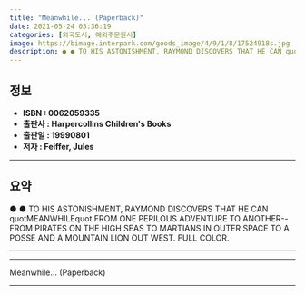 ```yaml
---
title: "Meanwhile... (Paperback)"
date: 2021-05-24 05:36:19
categories: [외국도서, 해외주문원서]
image: https://bimage.interpark.com/goods_image/4/9/1/8/17524918s.jpg
description: ● ● TO HIS ASTONISHMENT, RAYMOND DISCOVERS THAT HE CAN quotMEANWHILEquot FROM ONE PERILOUS ADVENTURE TO ANOTHER--FROM PIRATES ON THE HIGH SEAS TO MARTIANS IN
---
```


## **정보**

- **ISBN : 0062059335**
- **출판사 : Harpercollins Children's Books**
- **출판일 : 19990801**
- **저자 : Feiffer, Jules**

------



## **요약**

●  ●  TO HIS ASTONISHMENT, RAYMOND DISCOVERS THAT HE CAN quotMEANWHILEquot FROM ONE PERILOUS ADVENTURE TO ANOTHER--FROM PIRATES ON THE HIGH SEAS TO MARTIANS IN OUTER SPACE TO A POSSE AND A MOUNTAIN LION OUT WEST. FULL COLOR.

------



------


Meanwhile... (Paperback) 

------


